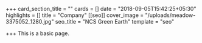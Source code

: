 +++
card_section_title = ""
cards = []
date = "2018-09-05T15:42:25+05:30"
highlights = []
title = "Company"
[[seo]]
cover_image = "/uploads/meadow-3375052_1280.jpg"
seo_title = "NCS Green Earth"
template = "seo"

+++
This is a basic page.